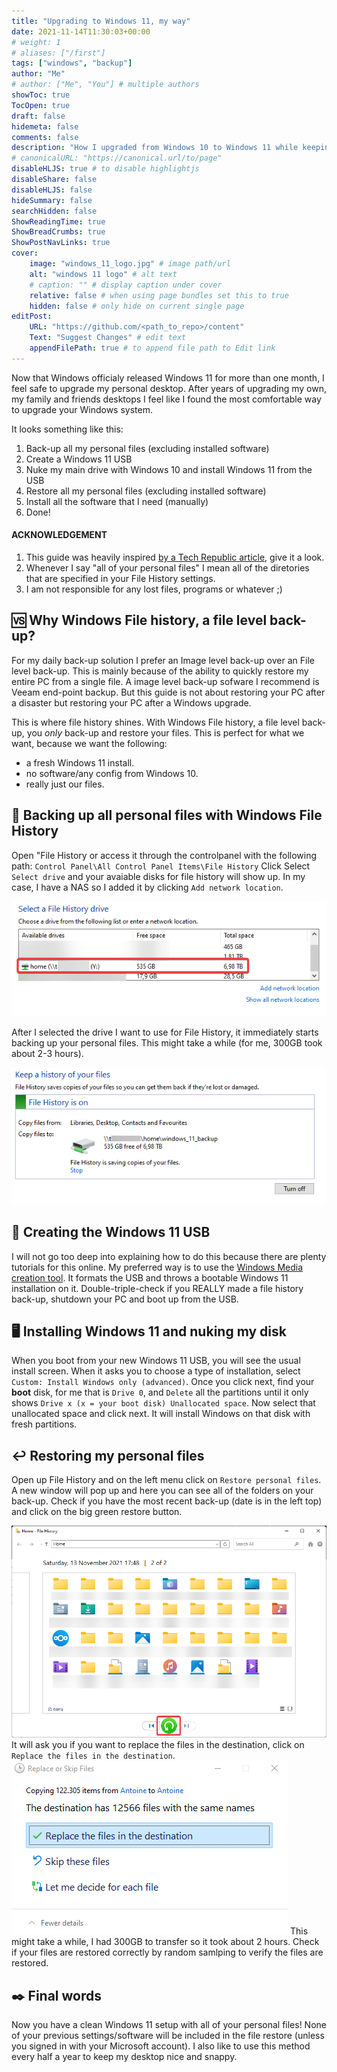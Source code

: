 ```yaml
---
title: "Upgrading to Windows 11, my way"
date: 2021-11-14T11:30:03+00:00
# weight: 1
# aliases: ["/first"]
tags: ["windows", "backup"]
author: "Me"
# author: ["Me", "You"] # multiple authors
showToc: true
TocOpen: true
draft: false
hidemeta: false
comments: false
description: "How I upgraded from Windows 10 to Windows 11 while keeping all my personal files."
# canonicalURL: "https://canonical.url/to/page"
disableHLJS: true # to disable highlightjs
disableShare: false
disableHLJS: false
hideSummary: false
searchHidden: false
ShowReadingTime: true
ShowBreadCrumbs: true
ShowPostNavLinks: true
cover:
    image: "windows_11_logo.jpg" # image path/url
    alt: "windows 11 logo" # alt text
    # caption: "" # display caption under cover
    relative: false # when using page bundles set this to true
    hidden: false # only hide on current single page
editPost:
    URL: "https://github.com/<path_to_repo>/content"
    Text: "Suggest Changes" # edit text
    appendFilePath: true # to append file path to Edit link
---
```

Now that Windows officialy released Windows 11 for more than one month, I feel safe to upgrade my personal desktop. After years of upgrading my own, my family and friends desktops I feel like I found the most comfortable way to upgrade your Windows system.

It looks something like this:

1. Back-up all my personal files (excluding installed software)
2. Create a Windows 11 USB
3. Nuke my main drive with Windows 10 and install Windows 11 from the USB
4. Restore all my personal files (excluding installed software)
5. Install all the software that I need (manually)
6. Done!

#### ACKNOWLEDGEMENT

1. This guide was heavily inspired [by a Tech Republic article](https://www.techrepublic.com/article/how-to-correctly-use-file-history-to-transfer-data-files-to-a-new-windows-10-installation/), give it a look.
2. Whenever I say "all of your personal files" I mean all of the diretories that are specified in your File History settings.
3. I am not responsible for any lost files, programs or whatever ;)

## 🆚 Why Windows File history, a file level back-up?

For my daily back-up solution I prefer an Image level back-up over an File level back-up. This is mainly because of the ability to quickly restore my entire PC from a single file. A image level back-up sofware I recommend is Veeam end-point backup. But this guide is not about restoring your PC after a disaster but restoring your PC after a Windows upgrade.

This is where file history shines. With Windows File history, a file level back-up, you _only_ back-up and restore your files. This is perfect for what we want, because we want the following:

- a fresh Windows 11 install.
- no software/any config from Windows 10.
- really just our files.

## 💾 Backing up all personal files with Windows File History

Open "File History or access it through the controlpanel with the following path: `Control Panel\All Control Panel Items\File History`
Click Select `Select drive` and your avaiable disks for file history will show up. In my case, I have a NAS so I added it by clicking `Add network location`.

![selecting your network drive in file history](select_network_drive.png)

After I selected the drive I want to use for File History, it immediately starts backing up your personal files. This might take a while (for me, 300GB took about 2-3 hours).

![file history is enabled](network_drive_selected.png)

## 🐤 Creating the Windows 11 USB

I will not go too deep into explaining how to do this because there are plenty tutorials for this online. My preferred way is to use the [Windows Media creation tool](https://www.microsoft.com/en-gb/software-download/windows11). It formats the USB and throws a bootable Windows 11 installation on it. Double-triple-check if you REALLY made a file history back-up, shutdown your PC and boot up from the USB.

## 🖥️ Installing Windows 11 and nuking my disk

When you boot from your new Windows 11 USB, you will see the usual install screen. When it asks you to choose a type of installation, select `Custom: Install Windows only (advanced)`. Once you click next, find your **boot** disk, for me that is `Drive 0`, and `Delete` all the partitions until it only shows `Drive x (x = your boot disk) Unallocated space`. Now select that unallocated space and click next. It will install Windows on that disk with fresh partitions.

## ↩️ Restoring my personal files

Open up File History and on the left menu click on `Restore personal files`. A new window will pop up and here you can see all of the folders on your back-up. Check if you have the most recent back-up (date is in the left top) and click on the big green restore button.

![restore files with file history](restore_files.png)
It will ask you if you want to replace the files in the destination, click on `Replace the files in the destination`.
![replace files pop up window](replace_files.png)
This might take a while, I had 300GB to transfer so it took about 2 hours. Check if your files are restored correctly by random samlping to verify the files are restored.

## ✒️ Final words

Now you have a clean Windows 11 setup with all of your personal files! None of your previous settings/software will be included in the file restore (unless you signed in with your Microsoft account). I also like to use this method every half a year to keep my desktop nice and snappy.
